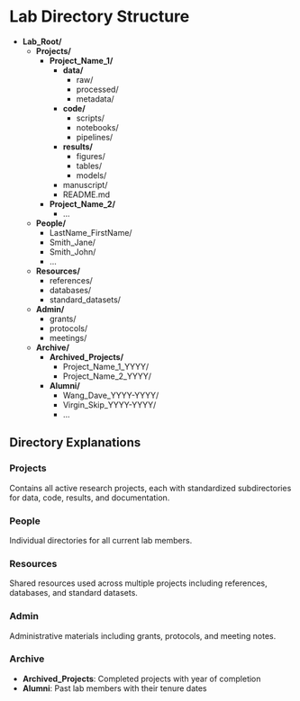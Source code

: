 # Lab Directory Structure

* **Lab_Root/**
  * **Projects/**
    * **Project_Name_1/**
      * **data/**
        * raw/
        * processed/
        * metadata/
      * **code/**
        * scripts/
        * notebooks/
        * pipelines/
      * **results/**
        * figures/
        * tables/
        * models/
      * manuscript/
      * README.md
    * **Project_Name_2/**
      * ...
  * **People/**
    * LastName_FirstName/
    * Smith_Jane/
    * Smith_John/
    * ...
  * **Resources/**
    * references/
    * databases/
    * standard_datasets/
  * **Admin/**
    * grants/
    * protocols/
    * meetings/
  * **Archive/**
    * **Archived_Projects/**
      * Project_Name_1_YYYY/
      * Project_Name_2_YYYY/
    * **Alumni/**
      * Wang_Dave_YYYY-YYYY/
      * Virgin_Skip_YYYY-YYYY/
      * ...

## Directory Explanations

### Projects
Contains all active research projects, each with standardized subdirectories for data, code, results, and documentation.

### People
Individual directories for all current lab members.

### Resources
Shared resources used across multiple projects including references, databases, and standard datasets.

### Admin
Administrative materials including grants, protocols, and meeting notes.

### Archive
- **Archived_Projects**: Completed projects with year of completion
- **Alumni**: Past lab members with their tenure dates



